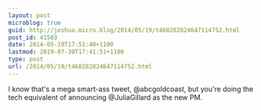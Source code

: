 ```yaml
---
layout: post
microblog: true
guid: http://joshua.micro.blog/2014/05/19/t468282824647114752.html
post_id: 41583
date: 2014-05-19T17:51:40+1100
lastmod: 2019-07-30T17:41:51+1100
type: post
url: /2014/05/19/t468282824647114752.html
---
```

I know that's a mega smart-ass tweet, @abcgoldcoast, but you're doing the tech equivalent of announcing @JuliaGillard as the new PM.
